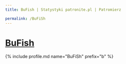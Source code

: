 ```yaml
---
title: BuFish | Statystyki patronite.pl | Patromierz

permalink: /BuFiSh
---
```


# [BuFish](https://patronite.pl/BuFiSh)

{% include profile.md name="BuFiSh" prefix="b" %}
